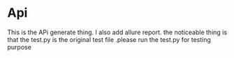 # Api
This is the APi generate thing. I also add allure report.
the noticeable thing is that the test.py is the original  test file .please run the test.py for testing purpose
